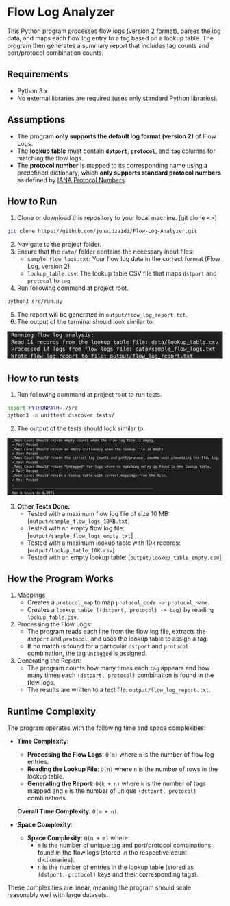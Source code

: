 # Flow Log Analyzer

This Python program processes flow logs (version 2 format), parses the log data, and maps each flow log entry to a tag based on a lookup table. The program then generates a summary report that includes tag counts and port/protocol combination counts.

## Requirements

- Python 3.x
- No external libraries are required (uses only standard Python libraries).

## Assumptions

- The program **only supports the default log format (version 2)** of Flow Logs.
- The **lookup table** must contain **`dstport`**, **`protocol`**, and **`tag`** columns for matching the flow logs.
- The **protocol number** is mapped to its corresponding name using a predefined dictionary, which **only supports standard protocol numbers** as defined by [IANA Protocol Numbers](https://www.iana.org/assignments/protocol-numbers/protocol-numbers.xhtml).

## How to Run

1. Clone or download this repository to your local machine. [git clone <>]
```bash
git clone https://github.com/junaidzaidi/Flow-Log-Analyzer.git
```
2. Navigate to the project folder.
3. Ensure that the `data/` folder contains the necessary input files:
   - `sample_flow_logs.txt`: Your flow log data in the correct format (Flow Log, version 2).
   - `lookup_table.csv`: The lookup table CSV file that maps `dstport` and `protocol` to `tag`.
4. Run following command at project root.
```bash
python3 src/run.py
```
5. The report will be generated in `output/flow_log_report.txt`.
6. The output of the terminal should look similar to:

![alt text](output/terminal_output.png)

## How to run tests

1. Run following command at project root to run tests.
```bash
export PYTHONPATH=./src
python3 -m unittest discover tests/
```
2. The output of the tests should look similar to:

![alt text](tests/tests_output.png)

3. **Other Tests Done:**
   - Tested with a maximum flow log file of size 10 MB: [`output/sample_flow_logs_10MB.txt`]
   - Tested with an empty flow log file: [`output/sample_flow_logs_empty.txt`]
   - Tested with a maximum lookup table with 10k records: [`output/lookup_table_10K.csv`]
   - Tested with an empty lookup table: [`output/lookup_table_empty.csv`]

## How the Program Works

1. Mappings
   - Creates a `protocol_map` to map `protocol_code -> protocol_name`.
   - Creates a `lookup_table ((dstport, protocol) -> tag)` by reading `lookup_table.csv`.
2. Processing the Flow Logs:
   - The program reads each line from the flow log file, extracts the `dstport` and `protocol`, and uses the lookup table to assign a tag.
   - If no match is found for a particular `dstport` and `protocol` combination, the tag `Untagged` is assigned.
3. Generating the Report:
   - The program counts how many times each `tag` appears and how many times each `(dstport, protocol)` combination is found in the flow logs.
   - The results are written to a text file: `output/flow_log_report.txt`.

## Runtime Complexity

The program operates with the following time and space complexities:

- **Time Complexity**:

  - **Processing the Flow Logs**: `O(m)` where `m` is the number of flow log entries.
  - **Reading the Lookup File**: `O(n)` where `n` is the number of rows in the lookup table.
  - **Generating the Report**: `O(k + n)` where `k` is the number of tags mapped and `n` is the number of unique `(dstport, protocol)` combinations.

  **Overall Time Complexity**: `O(m + n)`.

- **Space Complexity**:
  - **Space Complexity**: `O(n + m)` where:
    - `m` is the number of unique tag and port/protocol combinations found in the flow logs (stored in the respective count dictionaries).
    - `n` is the number of entries in the lookup table (stored as `(dstport, protocol)` keys and their corresponding tags).

These complexities are linear, meaning the program should scale reasonably well with large datasets.
